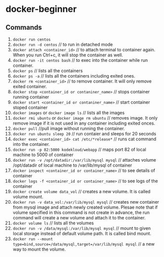 # docker-beginner

## Commands

1. `docker run centos`
2. `docker run -d centos` // to run in detached mode
3. `docker attach <container_id>` // to attach terminal to container again. When you run Ctrl+c, it will stop the container as well.
4. `docker run -it centos bash` // to exec into the container while run container.
5. `docker ps` // lists all the containers
6. `docker ps -a` // lists all the containers including exited ones.
7. `docker rm <container_id>` // to remove container. It will only remove exited container.
8. `docker stop <container_id or contaniner_name>` // stops container running container
9. `docker start <container_id or contaniner_name>` // start container stoped container
10. `docker images` or `docker image ls` // lists all the images
11. `docker rmi ubuntu` or `docker image rm ubuntu` // removes image. It only remove image if it is not used in any container including exited onces.
12. `docker pull` //pull image without running the container.
13. `docker run ubuntu sleep 20` // run contaier and sleeps for 20 seconds
14. `docker exec <container_id> cat /etc/*release*` // runs cat command into the container.
15. `docker run -p 82:5000 kodekloud/webapp` // maps port 82 of local machine to 5000 of container
16. `docker run -v /opt/datadir:/var/lib/mysql mysql` // attaches volume /opt/datadir of local machine to /var/lib/mysql of container
17. `docker inspect <container_id or container_name>` // to see details of container
18. `docker logs -f <container_id or container_name>` // to see logs of the container
19. `docker create volume data_vol` // creates a new volume. It is called volume mount.
20. `docker run -v data_vol:/var/lib/mysql mysql` // creates new container from mysql image and attach newly created volume. Plesae note that if volume specified in this command is not create in advance, the run command will create a new volume and attach it to the container.
21. `docker volume ls` // lists all the volumes
22. `docker run -v /data/mysql:/var/lib/mysql mysql` // mount to given local storage instead of default volume path. It is called bind mount.
23. `docker run --mount type=bind,source=/data/mysql,target=/var/lib/mysql mysql` // a new way to mount the volume.




